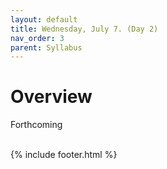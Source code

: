 ```yaml
---
layout: default
title: Wednesday, July 7. (Day 2)
nav_order: 3
parent: Syllabus
---
```

# Overview

Forthcoming



<br/>
{% include footer.html %}
